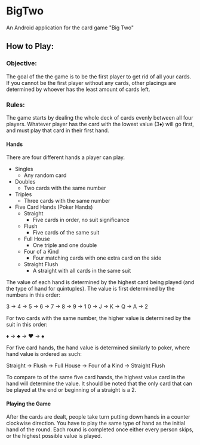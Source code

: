 # BigTwo
An Android application for the card game "Big Two"

## How to Play:

### Objective:
The goal of the the game is to be the first player to get rid of all your cards.  If you cannot be the first player without any cards, other placings are determined by whoever has the least amount of cards left.


### Rules:
The game starts by dealing the whole deck of cards evenly between all four players.  Whatever player has the card with the lowest value (3♦) will go first, and must play that card in their first hand.

#### Hands
There are four different hands a player can play.
+ Singles
  + Any random card
+ Doubles
  + Two cards with the same number
+ Triples
  + Three cards with the same number
+ Five Card Hands (Poker Hands)
  + Straight
    + Five cards in order, no suit significance
  + Flush
    + Five cards of the same suit
  + Full House
    + One triple and one double
  + Four of a Kind
    + Four matching cards with one extra card on the side
  + Straight Flush
    + A straight with all cards in the same suit

The value of each hand is determined by the highest card being played (and the type of hand for quintuples).
The value is first determined by the numbers in this order:

3 → 4 → 5 → 6 → 7 → 8 → 9 → 1 0 → J → K → Q → A → 2

For two cards with the same number, the higher value is determined by the suit in this order:

♦ → ♣ → ♥ → ♠

For five card hands, the hand value is determined similarly to poker, where hand value is ordered as such:

Straight → Flush → Full House → Four of a Kind → Straight Flush

To compare to of the same five card hands, the highest value card in the hand will determine the value.  It should be noted that the only card that can be played at the end or beginning of a straight is a 2.

#### Playing the Game

After the cards are dealt, people take turn putting down hands in a counter clockwise direction.  You have to play the same type of hand as the initial hand of the round.  Each round is completed once either every person skips, or the highest possible value is played.
